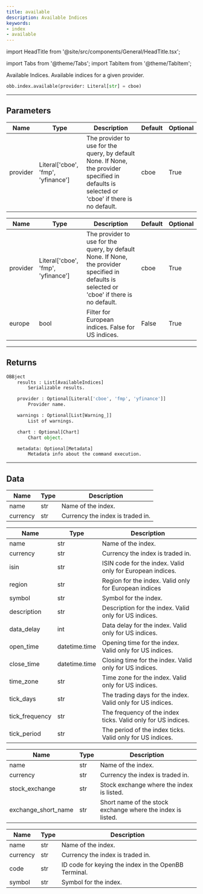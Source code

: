 ```yaml
---
title: available
description: Available Indices
keywords:
- index
- available
---
```


import HeadTitle from '@site/src/components/General/HeadTitle.tsx';

<HeadTitle title="index /available - Reference | OpenBB Platform Docs" />

<!-- markdownlint-disable MD012 MD031 MD033 -->

import Tabs from '@theme/Tabs';
import TabItem from '@theme/TabItem';

Available Indices. Available indices for a given provider.

```python wordwrap
obb.index.available(provider: Literal[str] = cboe)
```

---

## Parameters

<Tabs>
<TabItem value="standard" label="Standard">

| Name | Type | Description | Default | Optional |
| ---- | ---- | ----------- | ------- | -------- |
| provider | Literal['cboe', 'fmp', 'yfinance'] | The provider to use for the query, by default None. If None, the provider specified in defaults is selected or 'cboe' if there is no default. | cboe | True |
</TabItem>

<TabItem value='cboe' label='cboe'>

| Name | Type | Description | Default | Optional |
| ---- | ---- | ----------- | ------- | -------- |
| provider | Literal['cboe', 'fmp', 'yfinance'] | The provider to use for the query, by default None. If None, the provider specified in defaults is selected or 'cboe' if there is no default. | cboe | True |
| europe | bool | Filter for European indices. False for US indices. | False | True |
</TabItem>

</Tabs>

---

## Returns

```python wordwrap
OBBject
    results : List[AvailableIndices]
        Serializable results.

    provider : Optional[Literal['cboe', 'fmp', 'yfinance']]
        Provider name.

    warnings : Optional[List[Warning_]]
        List of warnings.

    chart : Optional[Chart]
        Chart object.

    metadata: Optional[Metadata]
        Metadata info about the command execution.
```

---

## Data

<Tabs>
<TabItem value="standard" label="Standard">

| Name | Type | Description |
| ---- | ---- | ----------- |
| name | str | Name of the index. |
| currency | str | Currency the index is traded in. |
</TabItem>

<TabItem value='cboe' label='cboe'>

| Name | Type | Description |
| ---- | ---- | ----------- |
| name | str | Name of the index. |
| currency | str | Currency the index is traded in. |
| isin | str | ISIN code for the index. Valid only for European indices. |
| region | str | Region for the index. Valid only for European indices |
| symbol | str | Symbol for the index. |
| description | str | Description for the index. Valid only for US indices. |
| data_delay | int | Data delay for the index. Valid only for US indices. |
| open_time | datetime.time | Opening time for the index. Valid only for US indices. |
| close_time | datetime.time | Closing time for the index. Valid only for US indices. |
| time_zone | str | Time zone for the index. Valid only for US indices. |
| tick_days | str | The trading days for the index. Valid only for US indices. |
| tick_frequency | str | The frequency of the index ticks. Valid only for US indices. |
| tick_period | str | The period of the index ticks. Valid only for US indices. |
</TabItem>

<TabItem value='fmp' label='fmp'>

| Name | Type | Description |
| ---- | ---- | ----------- |
| name | str | Name of the index. |
| currency | str | Currency the index is traded in. |
| stock_exchange | str | Stock exchange where the index is listed. |
| exchange_short_name | str | Short name of the stock exchange where the index is listed. |
</TabItem>

<TabItem value='yfinance' label='yfinance'>

| Name | Type | Description |
| ---- | ---- | ----------- |
| name | str | Name of the index. |
| currency | str | Currency the index is traded in. |
| code | str | ID code for keying the index in the OpenBB Terminal. |
| symbol | str | Symbol for the index. |
</TabItem>

</Tabs>

